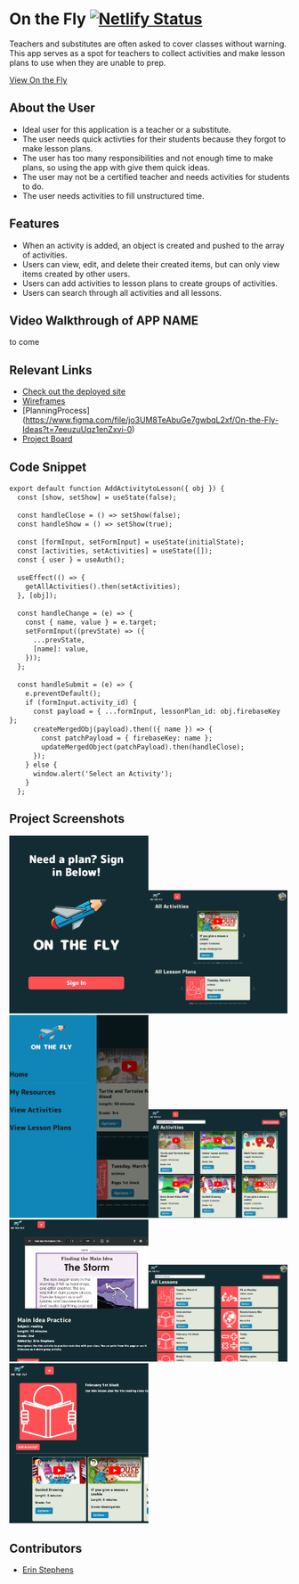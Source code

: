 # On the Fly  [![Netlify Status](https://api.netlify.com/api/v1/badges/956294c0-6a78-4d86-87a4-98aada3fcdd9/deploy-status)](https://app.netlify.com/sites/on-the-fly/deploys)

Teachers and substitutes are often asked to cover classes without warning. This app serves as a spot for teachers to collect activities and make lesson plans to use when they are unable to prep. 

[View On the Fly](https://on-the-fly.netlify.app/)

## About the User <!-- This is a scaled down user persona -->
- Ideal user for this application is a teacher or a substitute.
- The user needs quick activties for their students because they forgot to make lesson plans.
- The user has too many responsibilities and not enough time to make plans, so using the app with give them quick ideas.
- The user may not be a certified teacher and needs activities for students to do.
- The user needs activities to fill unstructured time. 

## Features <!-- List your app features using bullets! Do NOT use a paragraph. No one will read that! -->
- When an activity is added, an object is created and pushed to the array of activities. 
- Users can view, edit, and delete their created items, but can only view items created by other users.
- Users can add activities to lesson plans to create groups of activities. 
- Users can search through all activities and all lessons. 

## Video Walkthrough of APP NAME <!-- A loom link is sufficient -->
to come

## Relevant Links <!-- Link to all the things that are required outside of the ones that have their own section -->
- [Check out the deployed site](https://on-the-fly.netlify.app/)
- [Wireframes](https://www.figma.com/file/DGTIGuJzeUIt1METnEVVef/On-the-Fly?node-id=0%3A1&t=7eeuzuUqz1enZxvi-0)
- [PlanningProcess] (https://www.figma.com/file/jo3UM8TeAbuGe7gwbqL2xf/On-the-Fly-Ideas?t=7eeuzuUqz1enZxvi-0)
- [Project Board](https://github.com/users/erin-stephens/projects/4/views/1)

## Code Snippet <!-- OPTIONAL, but doesn't hurt -->
```
export default function AddActivitytoLesson({ obj }) {
  const [show, setShow] = useState(false);

  const handleClose = () => setShow(false);
  const handleShow = () => setShow(true);

  const [formInput, setFormInput] = useState(initialState);
  const [activities, setActivities] = useState([]);
  const { user } = useAuth();

  useEffect(() => {
    getAllActivities().then(setActivities);
  }, [obj]);

  const handleChange = (e) => {
    const { name, value } = e.target;
    setFormInput((prevState) => ({
      ...prevState,
      [name]: value,
    }));
  };

  const handleSubmit = (e) => {
    e.preventDefault();
    if (formInput.activity_id) {
      const payload = { ...formInput, lessonPlan_id: obj.firebaseKey };
      createMergedObj(payload).then(({ name }) => {
        const patchPayload = { firebaseKey: name };
        updateMergedObject(patchPayload).then(handleClose);
      });
    } else {
      window.alert('Select an Activity');
    }
  };
```

## Project Screenshots <!-- These can be inside of your project. Look at the repos from class and see how the images are included in the readme -->
<img width="250" alt="login page" src="./src/assets/screenshots/loginview.png"><img width="250" alt="home page" src="./src/assets/screenshots/homepageview.png"><img width="250" alt="offcanvas" src="./src/assets/screenshots/offcanvasview.png"><img width="250" alt="all activities" src="./src/assets/screenshots/allactivitiesview.png"><img width="250" alt="activity details" src="./src/assets/screenshots/activitydetailsview.png"><img width="250" alt="all lessons" src="./src/assets/screenshots/alllessonsview.png"><img width="250" alt="lesson details" src="./src/assets/screenshots/lessondetailsview.png">

## Contributors
- [Erin Stephens](https://github.com/erin-stephens)

